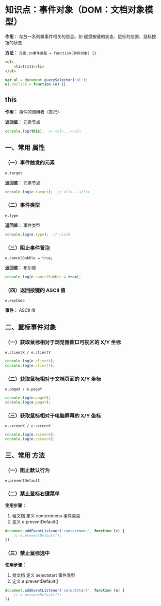 # 知识点：事件对象（DOM：文档对象模型）

**作用：** 存放一系列跟事件相关的信息。如 键盘按键的状态、鼠标的位置、鼠标按钮的状态

**方法：** `元素.on事件类型 = function(事件对象) {}`

```html
<ul>
    <li>11111</li>
</ul>
```
```js
var ul = document.querySelector('ul');
ul.onclick = function (e) {}
```

## this

**作用：** 事件的调用者（自己）

**返回值：** 元素节点

```js
console.log(this);  // <ul>...</ul>
```

## 一、常用 属性

### （一）事件触发的元素

`e.target`

**返回值：** 元素节点

```js
console.log(e.target);  // <li>...</li>
```

### （二）事件类型

`e.type`

**返回值：** 事件类型

```js
console.log(e.type);  // click
```

### （三）阻止事件冒泡

`e.cancelBubble = true;`

**返回值：** 布尔值

```js
console.log(e.cancelBubble = true);
```

### （四）返回按键的 ASCII 值

`e.keyCode`

**事件：** ASCII 值

## 二、鼠标事件对象

### （一）获取鼠标相对于浏览器窗口可视区的 X/Y 坐标 

`e.clientX / e.clientY`

```js
console.log(e.clientX);
console.log(e.clientY);
```

### （二）获取鼠标相对于文档页面的 X/Y 坐标

`e.pageX / e.pageY`

```js
console.log(e.pageX);
console.log(e.pageY);
```

### （三）获取鼠标相对于电脑屏幕的 X/Y 坐标

`e.screenX / e.screenY`

```js
console.log(e.screenX);
console.log(e.screenY);
```

## 三、常用 方法

### （一）阻止默认行为

`e.preventDefault`

### （二）禁止鼠标右键菜单

**使用步骤：**
1. 给文档 定义 contextmenu 事件类型
2. 定义 e.preventDefault()

```js
document.addEventListener('contextmenu', function (e) {
    // e.preventDefault();
})
```

### （三）禁止鼠标选中

**使用步骤：**
1. 给文档 定义 selectstart 事件类型
2. 定义 e.preventDefault()

```js
document.addEventListener('selectstart', function (e) {
    // e.preventDefault();
})
```